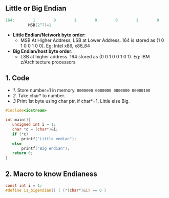 ## Little or Big Endian
```c
164:        1        0        1        0        0        1        0        0
          MSB(2^7)=1                                                   LSB(2^0)=0
```
- **Little Endian/Network byte order:** 
  - MSB At Higher Address, LSB at Lower Address. 164 is stored as (1 0 1 0 0 1 0 0). Eg: Intel x86, x86_64 
- **Big Endian/host byte order:** 
  - LSB at higher address. 164 stored as (0 0 1 0 0 1 0 1). Eg: IBM z/Architecture processors

## 1. Code
- *1.* Store number=1 in memory. `0000000 0000000 0000000 00000100`
- *2.* Take char* to number.
- *3* Print 1st byte using char ptr, if char*=1, Little else Big.
```c
#include<iostream>

int main(){
   unsigned int i = 1;
   char *c = (char*)&i;
   if (*c)
       printf("Little endian");
   else
       printf("Big endian");
   return 0;
}
```

## 2. Macro to know Endianess
```c
const int i = 1;
#define is_bigendian() ( (*(char*)&i) == 0 )
```
